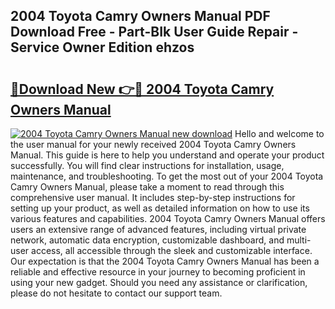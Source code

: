 ## 2004 Toyota Camry Owners Manual PDF Download Free - Part-BIk User Guide Repair - Service Owner Edition ehzos

# <h2><a href="http://bc13966.oget.top/?id=2004+Toyota+Camry+Owners+Manual">🔗Download New 👉🔴 2004 Toyota Camry Owners Manual</a></h2>

[![2004 Toyota Camry Owners Manual new download](https://i.imgur.com/5g1atiW.png)](http://bc13966.oget.top/?id=2004+Toyota+Camry+Owners+Manual)
Hello and welcome to the user manual for your newly received 2004 Toyota Camry Owners Manual. This guide is here to help you understand and operate your product successfully. You will find clear instructions for installation, usage, maintenance, and troubleshooting. To get the most out of your 2004 Toyota Camry Owners Manual, please take a moment to read through this comprehensive user manual. It includes step-by-step instructions for setting up your product, as well as detailed information on how to use its various features and capabilities. 2004 Toyota Camry Owners Manual offers users an extensive range of advanced features, including virtual private network, automatic data encryption, customizable dashboard, and multi-user access, all accessible through the sleek and customizable interface. Our expectation is that the 2004 Toyota Camry Owners Manual has been a reliable and effective resource in your journey to becoming proficient in using your new gadget. Should you need any assistance or clarification, please do not hesitate to contact our support team.
